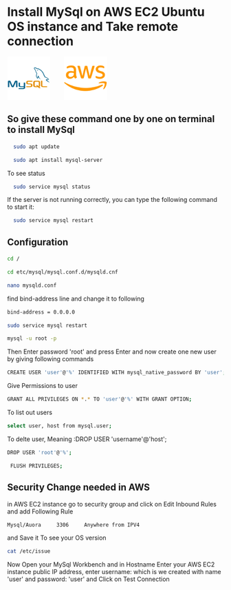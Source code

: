 
# Install MySql on AWS EC2 Ubuntu OS instance and Take remote connection
<div>
  <img src="https://github.com/devicons/devicon/blob/master/icons/mysql/mysql-original-wordmark.svg" title="MySQL"  alt="MySQL" width="100" height="100"/>&emsp;&emsp;
  <img src="https://github.com/devicons/devicon/blob/master/icons/amazonwebservices/amazonwebservices-plain-wordmark.svg" title="AWS" alt="AWS" width="100" height="100"/>&nbsp;
</div>

## So give these command one by one on terminal to install MySql

```bash
  sudo apt update
```
```bash
  sudo apt install mysql-server
```
To see status
```bash
  sudo service mysql status
```
If the server is not running correctly, you can type the following command to start it:
```bash
  sudo service mysql restart
```





## Configuration
```bash
cd /
```
```bash
cd etc/mysql/mysql.conf.d/mysqld.cnf
```
```bash
nano mysqld.conf
```
find bind-address line and change it to following
```bash
bind-address = 0.0.0.0
```
```bash
sudo service mysql restart
```
```bash
mysql -u root -p
```
Then Enter password 'root' and press Enter
and now create one new user by giving following commands
```bash
CREATE USER 'user'@'%' IDENTIFIED WITH mysql_native_password BY 'user';
```
Give Permissions to user
```bash
GRANT ALL PRIVILEGES ON *.* TO 'user'@'%' WITH GRANT OPTION;
```
To list out users 
```bash
select user, host from mysql.user;
```
To delte user, Meaning :DROP USER 'username'@'host';
```bash
DROP USER 'root'@'%';
```
```bash
 FLUSH PRIVILEGES;
```


## Security Change needed in AWS
in AWS EC2 instance go to security group and click on Edit Inbound Rules
and add Following Rule
```bash
Mysql/Auora     3306     Anywhere from IPV4
```
and Save it
To see your OS version
```bash
cat /etc/issue
```
Now Open your MySql Workbench and in Hostname Enter your AWS EC2 instance public IP address, enter username: which is we created with name 'user' and password: 'user'
and Click on Test Connection
